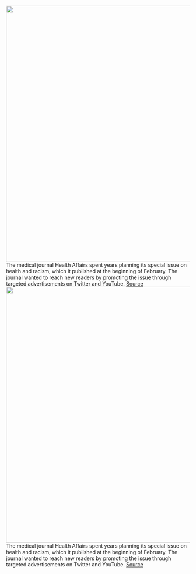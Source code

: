 <img src='https://cdn.vox-cdn.com/thumbor/sd4Kc5jUbkW7mk0h0v4XUWMQTVw=/0x0:2040x1360/1200x800/filters:focal(857x517:1183x843)/cdn.vox-cdn.com/uploads/chorus_image/image/70526302/acastro_180827_1777_0001.0.jpg' width='700px' /><br/>
The medical journal Health Affairs spent years planning its special issue on health and racism, which it published at the beginning of February. The journal wanted to reach new readers by promoting the issue through targeted advertisements on Twitter and YouTube.
<a href='https://www.theverge.com/2022/2/18/22937318/twitter-google-ad-blocked-racism-health-journal'> Source <a/><img src='https://cdn.vox-cdn.com/thumbor/sd4Kc5jUbkW7mk0h0v4XUWMQTVw=/0x0:2040x1360/1200x800/filters:focal(857x517:1183x843)/cdn.vox-cdn.com/uploads/chorus_image/image/70526302/acastro_180827_1777_0001.0.jpg' width='700px' /><br/>
The medical journal Health Affairs spent years planning its special issue on health and racism, which it published at the beginning of February. The journal wanted to reach new readers by promoting the issue through targeted advertisements on Twitter and YouTube.
<a href='https://www.theverge.com/2022/2/18/22937318/twitter-google-ad-blocked-racism-health-journal'> Source <a/>
